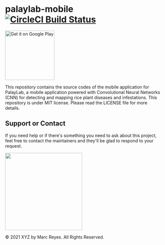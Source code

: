 # palaylab-mobile [![CircleCI Build Status](https://circleci.com/gh/mabreyes/palaylab-mobile.svg?style=svg "CircleCI Build Status")](https://circleci.com/gh/mabreyes/palaylab-mobile)
<a href='https://marcrey.es/g/palaylab'><img alt='Get it on Google Play' src='https://play.google.com/intl/en_us/badges/static/images/badges/en_badge_web_generic.png' width='160'/></a>

This repository contains the source codes of the mobile application for PalayLab, a mobile application powered with Convolutional Neural Networks (CNN) for detecting and mapping rice plant diseases and infestations. This repository is under MIT license. Please read the LICENSE file for more details.

## Support or Contact

If you need help or if there's something you need to ask about this project, feel free to contact the maintainers and they'll be glad to respond to your request.

<img src="https://cdn-s3.marcreyes.xyz/assets/files/images/powered-by-tf.png" width="250">

&copy; 2021 XYZ by Marc Reyes. All Rights Reserved.

